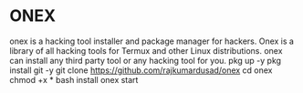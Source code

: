 # ONEX
onex is a hacking tool installer and package manager for hackers. Onex is a library of all hacking tools for Termux and other Linux distributions. onex can install any third party tool or any hacking tool for you.  pkg up -y pkg install git -y git clone https://github.com/rajkumardusad/onex cd onex chmod +x * bash install onex start
